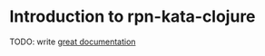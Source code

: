 # Introduction to rpn-kata-clojure

TODO: write [great documentation](http://jacobian.org/writing/what-to-write/)
